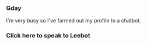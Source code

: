 ### Gday

I'm very busy so I've farmed out my profile to a chatbot. 

### <a href="https://ark-lee-web-ghbot.azurewebsites.net/" target="_blank"></a>Click here to speak to Leebot
